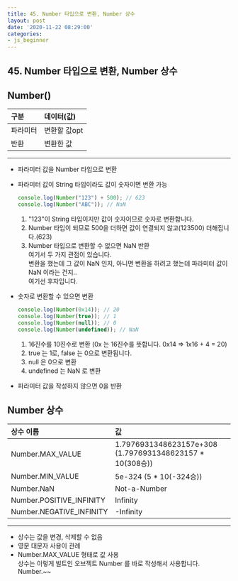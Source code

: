 ```yaml
---
title: 45. Number 타입으로 변환, Number 상수
layout: post
date: '2020-11-22 08:29:00'
categories:
- js_beginner
---
```


## 45. Number 타입으로 변환, Number 상수

## Number()

|구분|데이터(값)|
|:--|:-------|
|파라미터|변환할 값opt|
|반환|변환한 값|

---

* 파라미터 값을 Number 타입으로 변환
* 파라미터 값이 String 타입이라도 값이 숫자이면 변환 가능

    ```javascript
    console.log(Number("123") + 500); // 623
    console.log(Number("ABC")); // NaN
    ```
    
    1. "123"이 String 타입이지만 값이 숫자이므로 숫자로 변환합니다.
    2. Number 타입이 되므로 500을 더하면 값이 연결되지 않고(123500) 더해집니다.(623)
    3. Number 타입으로 변환할 수 없으면 NaN 반환  
       여기서 두 가지 관점이 있습니다.  
       변환을 했는데 그 값이 NaN 인지, 아니면 변환을 하려고 했는데 파라미터 값이 NaN 이라는 건지..  
       여기선 후자입니다.

* 숫자로 변환할 수 있으면 변환

    ```javascript
    console.log(Number(0x14)); // 20
    console.log(Number(true)); // 1
    console.log(Number(null)); // 0
    console.log(Number(undefined)); // NaN
    ```
    
    1. 16진수를 10진수로 변환 (0x 는 16진수를 뜻합니다. 0x14 =&gt; 1x16 + 4 = 20)
    2. true 는 1로, false 는 0으로 변환됩니다.
    3. null 은 0으로 변환
    4. undefined 는 NaN 로 변환

* 파라미터 값을 작성하지 않으면 0을 반환

## Number 상수

|상수 이름|값|
|:------|:--|
|Number.MAX_VALUE|1.7976931348623157e+308 (1.7976931348623157 * 10(308승))|
|Number.MIN_VALUE|5e-324 (5 * 10(-324승))|
|Number.NaN|Not-a-Number|
|Number.POSITIVE_INFINITY|Infinity|
|Number.NEGATIVE_INFINITY|-Infinity|

---

* 상수는 값을 변경, 삭제할 수 없음
* 영문 대문자 사용이 관례
* Number.MAX_VALUE 형태로 값 사용  
  상수는 이렇게 빌트인 오브젝트 Number 를 바로 작성해서 사용합니다.  
  Number.~~